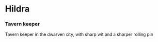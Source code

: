 # Hildra
### Tavern keeper

Tavern keeper in the dwarven city, with sharp wit and a sharper rolling pin